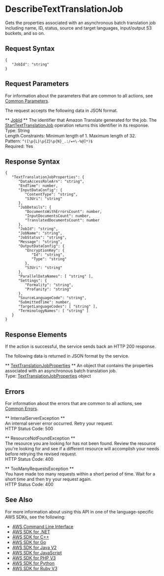 # DescribeTextTranslationJob<a name="API_DescribeTextTranslationJob"></a>

Gets the properties associated with an asynchronous batch translation job including name, ID, status, source and target languages, input/output S3 buckets, and so on\.

## Request Syntax<a name="API_DescribeTextTranslationJob_RequestSyntax"></a>

```
{
   "JobId": "string"
}
```

## Request Parameters<a name="API_DescribeTextTranslationJob_RequestParameters"></a>

For information about the parameters that are common to all actions, see [Common Parameters](CommonParameters.md)\.

The request accepts the following data in JSON format\.

 ** [JobId](#API_DescribeTextTranslationJob_RequestSyntax) **   <a name="Translate-DescribeTextTranslationJob-request-JobId"></a>
The identifier that Amazon Translate generated for the job\. The [StartTextTranslationJob](API_StartTextTranslationJob.md) operation returns this identifier in its response\.  
Type: String  
Length Constraints: Minimum length of 1\. Maximum length of 32\.  
Pattern: `^([\p{L}\p{Z}\p{N}_.:/=+\-%@]*)$`   
Required: Yes

## Response Syntax<a name="API_DescribeTextTranslationJob_ResponseSyntax"></a>

```
{
   "TextTranslationJobProperties": { 
      "DataAccessRoleArn": "string",
      "EndTime": number,
      "InputDataConfig": { 
         "ContentType": "string",
         "S3Uri": "string"
      },
      "JobDetails": { 
         "DocumentsWithErrorsCount": number,
         "InputDocumentsCount": number,
         "TranslatedDocumentsCount": number
      },
      "JobId": "string",
      "JobName": "string",
      "JobStatus": "string",
      "Message": "string",
      "OutputDataConfig": { 
         "EncryptionKey": { 
            "Id": "string",
            "Type": "string"
         },
         "S3Uri": "string"
      },
      "ParallelDataNames": [ "string" ],
      "Settings": { 
         "Formality": "string",
         "Profanity": "string"
      },
      "SourceLanguageCode": "string",
      "SubmittedTime": number,
      "TargetLanguageCodes": [ "string" ],
      "TerminologyNames": [ "string" ]
   }
}
```

## Response Elements<a name="API_DescribeTextTranslationJob_ResponseElements"></a>

If the action is successful, the service sends back an HTTP 200 response\.

The following data is returned in JSON format by the service\.

 ** [TextTranslationJobProperties](#API_DescribeTextTranslationJob_ResponseSyntax) **   <a name="Translate-DescribeTextTranslationJob-response-TextTranslationJobProperties"></a>
An object that contains the properties associated with an asynchronous batch translation job\.  
Type: [TextTranslationJobProperties](API_TextTranslationJobProperties.md) object

## Errors<a name="API_DescribeTextTranslationJob_Errors"></a>

For information about the errors that are common to all actions, see [Common Errors](CommonErrors.md)\.

 ** InternalServerException **   
An internal server error occurred\. Retry your request\.  
HTTP Status Code: 500

 ** ResourceNotFoundException **   
The resource you are looking for has not been found\. Review the resource you're looking for and see if a different resource will accomplish your needs before retrying the revised request\.  
HTTP Status Code: 400

 ** TooManyRequestsException **   
 You have made too many requests within a short period of time\. Wait for a short time and then try your request again\.  
HTTP Status Code: 400

## See Also<a name="API_DescribeTextTranslationJob_SeeAlso"></a>

For more information about using this API in one of the language\-specific AWS SDKs, see the following:
+  [AWS Command Line Interface](https://docs.aws.amazon.com/goto/aws-cli/translate-2017-07-01/DescribeTextTranslationJob) 
+  [AWS SDK for \.NET](https://docs.aws.amazon.com/goto/DotNetSDKV3/translate-2017-07-01/DescribeTextTranslationJob) 
+  [AWS SDK for C\+\+](https://docs.aws.amazon.com/goto/SdkForCpp/translate-2017-07-01/DescribeTextTranslationJob) 
+  [AWS SDK for Go](https://docs.aws.amazon.com/goto/SdkForGoV1/translate-2017-07-01/DescribeTextTranslationJob) 
+  [AWS SDK for Java V2](https://docs.aws.amazon.com/goto/SdkForJavaV2/translate-2017-07-01/DescribeTextTranslationJob) 
+  [AWS SDK for JavaScript](https://docs.aws.amazon.com/goto/AWSJavaScriptSDK/translate-2017-07-01/DescribeTextTranslationJob) 
+  [AWS SDK for PHP V3](https://docs.aws.amazon.com/goto/SdkForPHPV3/translate-2017-07-01/DescribeTextTranslationJob) 
+  [AWS SDK for Python](https://docs.aws.amazon.com/goto/boto3/translate-2017-07-01/DescribeTextTranslationJob) 
+  [AWS SDK for Ruby V3](https://docs.aws.amazon.com/goto/SdkForRubyV3/translate-2017-07-01/DescribeTextTranslationJob) 